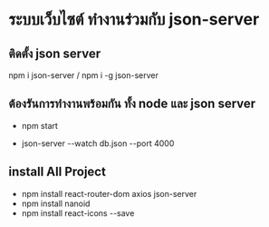 # ระบบเว็บไซต์ ทำงานร่วมกับ json-server

## ติดตั้ง json server

npm i json-server / npm i -g json-server

## ต้องรันการทำงานพร้อมกัน ทั้ง node และ json server

- npm start

- json-server --watch db.json --port 4000

## install All Project

- npm install react-router-dom axios json-server
- npm install nanoid
- npm install react-icons --save
